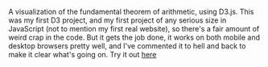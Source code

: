 A visualization of the fundamental theorem of arithmetic, using D3.js. This was my first D3 project, and my first project of any serious size in JavaScript (not to mention my first real website), so there's a fair amount of weird crap in the code. But it gets the job done, it works on both mobile and desktop browsers pretty well, and I've commented it to hell and back to make it clear what's going on. Try it out [here](http://freelanceastro.github.io/primetheorem/)
